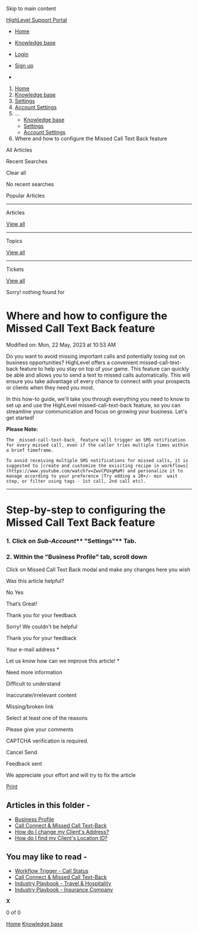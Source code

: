 Skip to main content

[ HighLevel Support Portal ](https://help.gohighlevel.com)

  * [ Home ](/support/home)
  * [ Knowledge base ](/support/solutions)

  * [Login](/support/login)
  * [Sign up](/support/signup)
  * 

  1. [Home](/support/home)
  2. [Knowledge base](/support/solutions)
  3. [Settings](/support/solutions/48000449595)
  4. [Account Settings](/support/solutions/folders/48000666030)
  5. ... 
     * [Knowledge base](/support/solutions)
     * [Settings](/support/solutions/48000449595)
     * [Account Settings](/support/solutions/folders/48000666030)
  6. Where and how to configure the Missed Call Text Back feature

All  Articles 

Recent Searches

Clear all

No recent searches

Popular Articles

* * *

Articles

[View all](/support/search/solutions)

* * *

Topics

[View all](/support/search/topics)

* * *

Tickets

[View all](/support/search/tickets)

Sorry! nothing found for   

# Where and how to configure the Missed Call Text Back feature

Modified on: Mon, 22 May, 2023 at 10:53 AM

Do you want to avoid missing important calls and potentially losing out on business opportunities? HighLevel offers a convenient missed-call-text-back feature to help you stay on top of your game. This feature can quickly be able and allows you to send a text to missed calls automatically. This will ensure you take advantage of every chance to connect with your prospects or clients when they need you most.

In this how-to guide, we'll take you through everything you need to know to set up and use the HighLevel missed-call-text-back feature, so you can streamline your communication and focus on growing your business. Let's get started!

**Please Note:**

    The _missed-call-text-back_ feature will trigger an SMS notification for every missed call, even if the caller tries multiple times within a brief timeframe.  
      
    To avoid receiving multiple SMS notifications for missed calls, it is suggested to [create and customize the exisiting recipe in workflows](https://www.youtube.com/watch?v=ZwvCPUxgMaM) and personalize it to manage according to your preference (Try adding a 20+/- min  wait step, or filter using tags - 1st call, 2nd call etc).

* * *

# Step-by-step to configuring the Missed Call Text Back feature

### 1\. Click on _Sub-Account_**  "Settings"** Tab.

### **2.** Within the **"Business Profile"** tab, scroll down

Click on Missed Call Text Back modal and make any changes here you wish

Was this article helpful?

No  Yes 

That’s Great!

Thank you for your feedback

Sorry! We couldn't be helpful

Thank you for your feedback

Your e-mail address *

Let us know how can we improve this article! *

Need more information 

Difficult to understand 

Inaccurate/irrelevant content 

Missing/broken link 

Select at least one of the reasons 

Please give your comments 

CAPTCHA verification is required. 

Cancel  Send 

Feedback sent

We appreciate your effort and will try to fix the article

[Print](javascript:print\(\))

## Articles in this folder -

  * [Business Profile](/support/solutions/articles/48000982605-business-profile)
  * [Call Connect & Missed Call Text-Back](/support/solutions/articles/48001197248-call-connect-missed-call-text-back)
  * [How do I change my Client's Address?](/support/solutions/articles/48001204293-how-do-i-change-my-client-s-address-)
  * [How do I find my Client's Location ID?](/support/solutions/articles/48001204848-how-do-i-find-my-client-s-location-id-)

## You may like to read -

  * [Workflow Trigger - Call Status](/support/solutions/articles/155000002552-workflow-trigger-call-status)
  * [Call Connect & Missed Call Text-Back](/support/solutions/articles/48001197248-call-connect-missed-call-text-back)
  * [Industry Playbook - Travel & Hospitality](/support/solutions/articles/155000000968-industry-playbook-travel-hospitality)
  * [Industry Playbook - Insurance Company](/support/solutions/articles/155000000962-industry-playbook-insurance-company)

**X**

0 of 0 []()

[Home](/support/home) [Knowledge base](/support/solutions)
